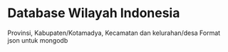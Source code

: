 # Database Wilayah Indonesia
Provinsi, Kabupaten/Kotamadya, Kecamatan dan kelurahan/desa
Format json untuk mongodb
